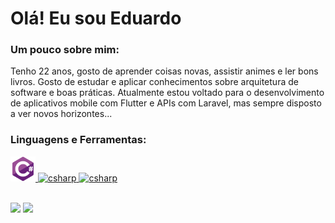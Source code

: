 <h1 align="left">Olá! Eu sou Eduardo </h1>

<h3 align="left"> Um pouco sobre mim: </h3>
Tenho 22 anos, gosto de aprender coisas novas, assistir animes e ler bons livros.
Gosto de estudar e aplicar conhecimentos sobre arquitetura de software e boas práticas. 
Atualmente estou voltado para o desenvolvimento de aplicativos mobile com Flutter e APIs com Laravel, mas sempre disposto a ver novos horizontes...

<h3 align="left">Linguagens e Ferramentas:</h3>
<p align="left"> 
  <a href="https://www.w3schools.com/cs/" target="_blank" rel="noreferrer"> 
    <img src="https://raw.githubusercontent.com/devicons/devicon/master/icons/csharp/csharp-original.svg" alt="csharp" width="40" height="40"/> </a>
  
  <a href="https://www.php.net/" target="_blank" rel="noreferrer"> 
    <img src="https://assets.website-files.com/60b9fdcaf8c317a1cfdb2bd9/60d5df8f4056e2e783814cfd_PHP-1.png" alt="csharp" width="40" height="40"/> 
  </a>
  
  <a href="https://www.typescriptlang.org/" target="_blank" rel="noreferrer"> 
    <img src="https://s3.amazonaws.com/media-p.slid.es/uploads/49854/images/6221702/typescript.png" alt="csharp" width="37" height="37"/> 
  </a>
 
</p>
  

##
<div>
  <img height="140cm" align="center" src="https://github-readme-stats.vercel.app/api?username=EduardoGomesSa&show_icons=true&hide=contribs,prs&cache_seconds=86400&theme=dark"/>
  <img height="140cm" align="center" src="https://github-readme-stats.vercel.app/api/top-langs/?username=EduardoGomesSa&layout=compact&theme=dark"/>
</div>

##


